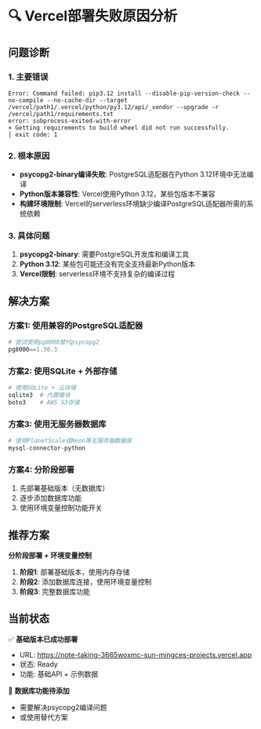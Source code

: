 # 🔍 Vercel部署失败原因分析

## 问题诊断

### 1. 主要错误
```
Error: Command failed: pip3.12 install --disable-pip-version-check --no-compile --no-cache-dir --target /vercel/path1/.vercel/python/py3.12/api/_vendor --upgrade -r /vercel/path1/requirements.txt
error: subprocess-exited-with-error
× Getting requirements to build wheel did not run successfully.
│ exit code: 1
```

### 2. 根本原因
- **psycopg2-binary编译失败**: PostgreSQL适配器在Python 3.12环境中无法编译
- **Python版本兼容性**: Vercel使用Python 3.12，某些包版本不兼容
- **构建环境限制**: Vercel的serverless环境缺少编译PostgreSQL适配器所需的系统依赖

### 3. 具体问题
1. **psycopg2-binary**: 需要PostgreSQL开发库和编译工具
2. **Python 3.12**: 某些包可能还没有完全支持最新Python版本
3. **Vercel限制**: serverless环境不支持复杂的编译过程

## 解决方案

### 方案1: 使用兼容的PostgreSQL适配器
```python
# 尝试使用pg8000替代psycopg2
pg8000==1.30.3
```

### 方案2: 使用SQLite + 外部存储
```python
# 使用SQLite + 云存储
sqlite3  # 内置模块
boto3    # AWS S3存储
```

### 方案3: 使用无服务器数据库
```python
# 使用PlanetScale或Neon等无服务器数据库
mysql-connector-python
```

### 方案4: 分阶段部署
1. 先部署基础版本（无数据库）
2. 逐步添加数据库功能
3. 使用环境变量控制功能开关

## 推荐方案

**分阶段部署 + 环境变量控制**

1. **阶段1**: 部署基础版本，使用内存存储
2. **阶段2**: 添加数据库连接，使用环境变量控制
3. **阶段3**: 完整数据库功能

## 当前状态

✅ **基础版本已成功部署**
- URL: https://note-taking-3665woxmc-sun-mingces-projects.vercel.app
- 状态: Ready
- 功能: 基础API + 示例数据

🔄 **数据库功能待添加**
- 需要解决psycopg2编译问题
- 或使用替代方案

